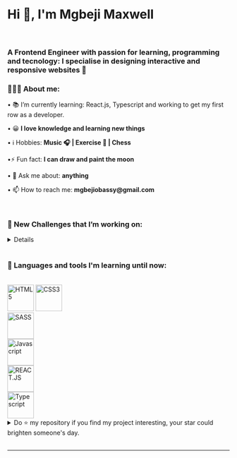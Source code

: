     
<h1 align="left">Hi 👋, I'm Mgbeji Maxwell</h1><br>


<h3 align="left">A Frontend Engineer with passion for learning, programming and tecnology:  I specialise in designing interactive and responsive websites 🚀</h3>

<div align="left">
    <h3>👨🏽‍💻 About me:</h3>
        <p>• 📚 I’m currently learning: React.js, Typescript and working to get my first row as a developer.</b></p>
        <p>• 😀 <b>I love knowledge and learning new things</b></p>
        <p>• ℹ️  Hobbies: <b>Music 🎧 | Exercise 🏃 | Chess </b></p>
        <p>•⚡ Fun fact: <b>I can draw and paint the moon</b></p>
        <p>• 💬 Ask me about: <b>anything</b></p>
        <p>• 📫 How to reach me: <b>mgbejiobassy@gmail.com</b></p>
</div><br>

<div>
<h3> 🌱 New Challenges that I’m working on: </h3>
<details>
  <ul>
    <br>
    <li>Contributing More Open Source Projects</li>
    <li>More Technical Writing, Content Writing </li>
    <li>Reading more books</li>
    <li>Solving more Chess Challenges</li>
  </ul>
</details><br>
</div>

<div>
  <h3>🧰 Languages and tools I'm learning until now:</h3><br>
    <a href="https://"><img src="https://img.shields.io/static/v1?label=&message=HTML5&color=%23E34F26&style=for-the-badge&logo=html5&logoColor=whitesmoke" alt="HTML5" width="60"></a>
    <a href="https://"><img src="https://img.shields.io/static/v1?label=&message=CSS3&color=%231572B6&style=for-the-badge&logo=css3&logoColor=whitesmoke" alt="CSS3" width="60"></a><br>
    <a href="https://"><img src="https://img.shields.io/static/v1?label=&message=SASS&color=%23CC6699&style=for-the-badge&logo=sass&logoColor=whitesmoke" alt="SASS"  width="60"></a><br>
    <a href="https://"><img src="https://img.shields.io/static/v1?label=&message=Javascript&color=%23F7DF1E&style=for-the-badge&logo=javascript&logoColor=grey" alt="Javascript" width="60"> </a><br>
    <a href="https://"><img src="https://img.shields.io/static/v1?label=&message=REACT.JS&color=%2361DAFB&style=for-the-badge&logo=react&logoColor=grey" alt="REACT.JS" width="60"></a><br>
    <a href="https://"><img src="https://img.shields.io/static/v1?label=&message=Typescript&color=%233178C6&style=for-the-badge&logo=typescript&logoColor=03256C" alt="Typescript" width="60"></a>
    <br>
   </div>


   <details>
    <summary>Do ⭐ my repository if you find my project interesting, your star could brighten someone's day.</summary>
  </details><br>

------

